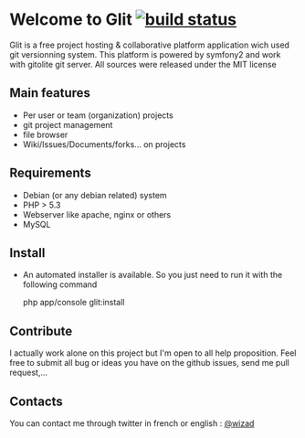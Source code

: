 # Welcome to Glit [![build status](https://secure.travis-ci.org/wpottier/Glit.png)](https://secure.travis-ci.org/wpottier/Glit)

Glit is a free project hosting & collaborative platform application wich used git versionning system.
This platform is powered by symfony2 and work with gitolite git server.
All sources were released under the MIT license

## Main features

* Per user or team (organization) projects
* git project management
* file browser
* Wiki/Issues/Documents/forks... on projects

## Requirements

* Debian (or any debian related) system
* PHP > 5.3
* Webserver like apache, nginx or others
* MySQL

## Install

* An automated installer is available. So you just need to run it with the following command

    php app/console glit:install
     
## Contribute

I actually work alone on this project but I'm open to all help proposition.
Feel free to submit all bug or ideas you have on the github issues, send me pull request,...

     
## Contacts
 
You can contact me through twitter in french or english : [@wizad](https://twitter.com/wizad)